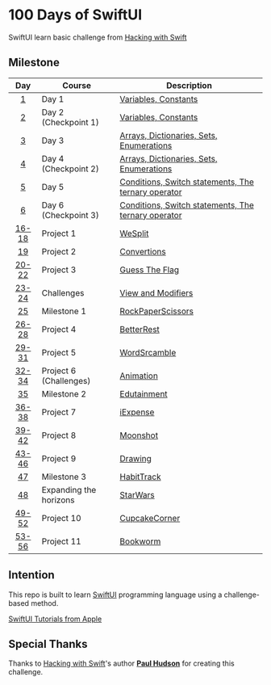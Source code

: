 # 100 Days of SwiftUI

SwiftUI learn basic challenge from [Hacking with Swift](https://www.hackingwithswift.com/100/swiftui)

## Milestone

| Day | Course | Description |
|:---:|--------|-------------|
|[1](https://www.hackingwithswift.com/100/swiftui/1)| Day 1 | [Variables, Constants](https://github.com/chxenia/100-Days-Of-SwiftUI/tree/main/Day%2001) |
|[2](https://www.hackingwithswift.com/100/swiftui/2)| Day 2 (Checkpoint 1) | [Variables, Constants](https://github.com/chxenia/100-Days-Of-SwiftUI/tree/main/Day%2002) |
|[3](https://www.hackingwithswift.com/100/swiftui/3)| Day 3 | [Arrays, Dictionaries, Sets, Enumerations](https://github.com/chxenia/100-Days-Of-SwiftUI/tree/main/Day%2003) |
|[4](https://www.hackingwithswift.com/100/swiftui/4)| Day 4 (Checkpoint 2) | [Arrays, Dictionaries, Sets, Enumerations](https://github.com/chxenia/100-Days-Of-SwiftUI/tree/main/Day%2004) |
|[5](https://www.hackingwithswift.com/100/swiftui/5)| Day 5 | [Conditions, Switch statements, The ternary operator](https://github.com/chxenia/100-Days-Of-SwiftUI/tree/main/Day%2005) |
|[6](https://www.hackingwithswift.com/100/swiftui/6)| Day 6 (Checkpoint 3)| [Conditions, Switch statements, The ternary operator](https://github.com/chxenia/100-Days-Of-SwiftUI/tree/main/Day%2006) |
|[16-18](https://www.hackingwithswift.com/100/swiftui/16)| Project 1 | [WeSplit](https://github.com/chxenia/100-Days-Of-SwiftUI/tree/main/Days%2016-18%20(WeSplit)) |
|[19](https://www.hackingwithswift.com/100/swiftui/19)| Project 2 | [Convertions](https://github.com/chxenia/100-Days-Of-SwiftUI/tree/main/Day%2019%20(Challenge)) |
|[20-22](https://www.hackingwithswift.com/100/swiftui/22)| Project 3 | [Guess The Flag](https://github.com/chxenia/100-Days-Of-SwiftUI/tree/main/Days%2020-22%20(Guess%20the%20Flag)) |
|[23-24](https://www.hackingwithswift.com/100/swiftui/24)| Challenges | [View and Modifiers](https://github.com/chxenia/100-Days-Of-SwiftUI/tree/main/Days%2023-24%20(Views%20and%20modifiers)) |
|[25](https://www.hackingwithswift.com/100/swiftui/24)| Milestone 1 | [RockPaperScissors](https://github.com/chxenia/100-Days-Of-SwiftUI/tree/main/Day%2025%20(Milestone%201:%20RockPaperScissors)) |
|[26-28](https://www.hackingwithswift.com/100/swiftui/26)| Project 4 | [BetterRest](https://github.com/chxenia/100-Days-Of-SwiftUI/tree/main/Days%2026-28%20(Better%20Rest))|
|[29-31](https://www.hackingwithswift.com/100/swiftui/29)| Project 5 | [WordSrcamble](https://github.com/chxenia/100-Days-Of-SwiftUI/tree/main/Days%2029-31%20(Word%20Scramble)) |
|[32-34](https://www.hackingwithswift.com/100/swiftui/32)| Project 6 (Challenges) | [Animation](https://github.com/chxenia/100-Days-Of-SwiftUI/tree/main/Days%2032-34%20(Animation)) |
|[35](https://www.hackingwithswift.com/100/swiftui/35)| Milestone 2| [Edutainment](https://github.com/chxenia/100-Days-Of-SwiftUI/tree/main/Day%2035%20(Milestone%202:%20Edutainment)) |
|[36-38](https://www.hackingwithswift.com/100/swiftui/36)| Project 7 | [iExpense](https://github.com/chxenia/100-Days-Of-SwiftUI/tree/main/Days%2036-38%20(iExpense)) |
|[39-42](https://www.hackingwithswift.com/100/swiftui/39)| Project 8 | [Moonshot](https://github.com/chxenia/100-Days-Of-SwiftUI/tree/main/Days%2039-42%20(Moonshot)%20) |
|[43-46](https://www.hackingwithswift.com/100/swiftui/43)| Project 9 | [Drawing](https://github.com/chxenia/100-Days-Of-SwiftUI/tree/main/Days%2043-46%20(Drawing)) |
|[47](https://www.hackingwithswift.com/100/swiftui/47)| Milestone 3 | [HabitTrack](https://github.com/chxenia/100-Days-Of-SwiftUI/tree/main/Day%2047%20(Milestone%203:%20HabitTrack)) |
|[48](https://www.hackingwithswift.com/100/swiftui/48)| Expanding the horizons | [StarWars]() |
|[49-52](https://www.hackingwithswift.com/100/swiftui/47)| Project 10 | [CupcakeCorner](https://github.com/chxenia/100-Days-Of-SwiftUI/tree/main/Days%2049-52%20(CupcakeCorner)) |
|[53-56](https://www.hackingwithswift.com/100/swiftui/53)| Project 11 | [Bookworm](https://github.com/chxenia/100-Days-Of-SwiftUI/tree/main/Days%2053-56%20(Bookworm)) |



## Intention

This repo is built to learn [SwiftUI](https://developer.apple.com/swiftui/) programming language using a challenge-based method.

[SwiftUI Tutorials from Apple](https://developer.apple.com/tutorials/SwiftUI)

## Special Thanks

Thanks to [Hacking with Swift](https://www.hackingwithswift.com/)'s author [**Paul Hudson**](https://www.hackingwithswift.com/about) for creating this challenge.

